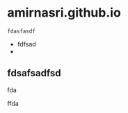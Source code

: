 # amirnasri.github.io
    fdasfasdf
    
* fdfsad
* 

fdsafsadfsd
----------------------------------------------

fda


ffda
